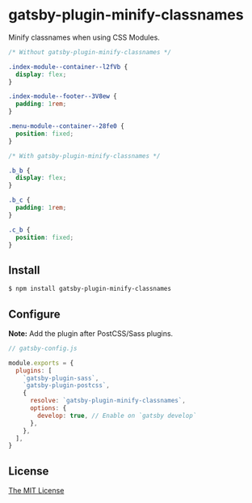 # gatsby-plugin-minify-classnames

Minify classnames when using CSS Modules.

```css
/* Without gatsby-plugin-minify-classnames */

.index-module--container--l2fVb {
  display: flex;
}

.index-module--footer--3V8ew {
  padding: 1rem;
}

.menu-module--container--28fe0 {
  position: fixed;
}

/* With gatsby-plugin-minify-classnames */

.b_b {
  display: flex;
}

.b_c {
  padding: 1rem;
}

.c_b {
  position: fixed;
}
```

## Install

```bash
$ npm install gatsby-plugin-minify-classnames
```

## Configure

__Note:__ Add the plugin after PostCSS/Sass plugins.

```javascript
// gatsby-config.js

module.exports = {
  plugins: [
    `gatsby-plugin-sass`,
    `gatsby-plugin-postcss`,
    {
      resolve: `gatsby-plugin-minify-classnames`,
      options: {
        develop: true, // Enable on `gatsby develop`
      },
    },
  ],
}
```

## License

[The MIT License](./LICENSE)
